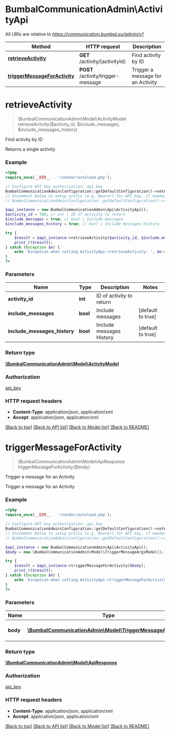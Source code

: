 # BumbalCommunicationAdmin\ActivityApi

All URIs are relative to *https://communication.bumbal.eu/admin/v1*

Method | HTTP request | Description
------------- | ------------- | -------------
[**retrieveActivity**](ActivityApi.md#retrieveActivity) | **GET** /activity/{activityId} | Find activity by ID
[**triggerMessageForActivity**](ActivityApi.md#triggerMessageForActivity) | **POST** /activity/trigger-message | Trigger a message for an Activity


# **retrieveActivity**
> \BumbalCommunicationAdmin\Model\ActivityModel retrieveActivity($activity_id, $include_messages, $include_messages_history)

Find activity by ID

Returns a single activity

### Example
```php
<?php
require_once(__DIR__ . '/vendor/autoload.php');

// Configure API key authorization: api_key
BumbalCommunicationAdmin\Configuration::getDefaultConfiguration()->setApiKey('ApiKey', 'YOUR_API_KEY');
// Uncomment below to setup prefix (e.g. Bearer) for API key, if needed
// BumbalCommunicationAdmin\Configuration::getDefaultConfiguration()->setApiKeyPrefix('ApiKey', 'Bearer');

$api_instance = new BumbalCommunicationAdmin\Api\ActivityApi();
$activity_id = 789; // int | ID of activity to return
$include_messages = true; // bool | Include messages
$include_messages_history = true; // bool | Include messages History

try {
    $result = $api_instance->retrieveActivity($activity_id, $include_messages, $include_messages_history);
    print_r($result);
} catch (Exception $e) {
    echo 'Exception when calling ActivityApi->retrieveActivity: ', $e->getMessage(), PHP_EOL;
}
?>
```

### Parameters

Name | Type | Description  | Notes
------------- | ------------- | ------------- | -------------
 **activity_id** | **int**| ID of activity to return |
 **include_messages** | **bool**| Include messages | [default to true]
 **include_messages_history** | **bool**| Include messages History | [default to true]

### Return type

[**\BumbalCommunicationAdmin\Model\ActivityModel**](../Model/ActivityModel.md)

### Authorization

[api_key](../../README.md#api_key)

### HTTP request headers

 - **Content-Type**: application/json, application/xml
 - **Accept**: application/json, application/xml

[[Back to top]](#) [[Back to API list]](../../README.md#documentation-for-api-endpoints) [[Back to Model list]](../../README.md#documentation-for-models) [[Back to README]](../../README.md)

# **triggerMessageForActivity**
> \BumbalCommunicationAdmin\Model\ApiResponse triggerMessageForActivity($body)

Trigger a message for an Activity

Trigger a message for an Activity

### Example
```php
<?php
require_once(__DIR__ . '/vendor/autoload.php');

// Configure API key authorization: api_key
BumbalCommunicationAdmin\Configuration::getDefaultConfiguration()->setApiKey('ApiKey', 'YOUR_API_KEY');
// Uncomment below to setup prefix (e.g. Bearer) for API key, if needed
// BumbalCommunicationAdmin\Configuration::getDefaultConfiguration()->setApiKeyPrefix('ApiKey', 'Bearer');

$api_instance = new BumbalCommunicationAdmin\Api\ActivityApi();
$body = new \BumbalCommunicationAdmin\Model\TriggerMessageArgsModel(); // \BumbalCommunicationAdmin\Model\TriggerMessageArgsModel | Trigger Message Args

try {
    $result = $api_instance->triggerMessageForActivity($body);
    print_r($result);
} catch (Exception $e) {
    echo 'Exception when calling ActivityApi->triggerMessageForActivity: ', $e->getMessage(), PHP_EOL;
}
?>
```

### Parameters

Name | Type | Description  | Notes
------------- | ------------- | ------------- | -------------
 **body** | [**\BumbalCommunicationAdmin\Model\TriggerMessageArgsModel**](../Model/TriggerMessageArgsModel.md)| Trigger Message Args | [optional]

### Return type

[**\BumbalCommunicationAdmin\Model\ApiResponse**](../Model/ApiResponse.md)

### Authorization

[api_key](../../README.md#api_key)

### HTTP request headers

 - **Content-Type**: application/json, application/xml
 - **Accept**: application/json, application/xml

[[Back to top]](#) [[Back to API list]](../../README.md#documentation-for-api-endpoints) [[Back to Model list]](../../README.md#documentation-for-models) [[Back to README]](../../README.md)

